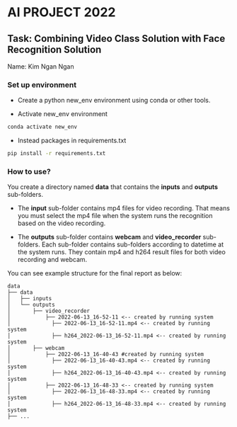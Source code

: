 #  AI PROJECT 2022
## Task: Combining Video Class Solution with Face Recognition Solution
Name: Kim Ngan Ngan

### Set up environment
+ Create a python new_env environment using conda or other tools.

+ Activate new_env environment
```bash
conda activate new_env
```
+ Instead packages in requirements.txt
```bash
pip install -r requirements.txt
```

### How to use?

You create a directory named **data** that contains the **inputs** and **outputs** sub-folders. 

+ The **input** sub-folder contains mp4 files for video recording. That means you must select the mp4 file when the system runs the recognition based on the video recording. 

+ The **outputs** sub-folder contains **webcam** and **video_recorder** sub-folders. Each sub-folder contains sub-folders according to datetime at the system runs. They contain mp4 and h264 result files for both video recording and webcam.

You can see  example structure for the final report as below:
```
data
├── data
│   ├── inputs
│   └── outputs
│       ├── video_recorder
│           ├── 2022-06-13_16-52-11 <-- created by running system
│             ├── 2022-06-13_16-52-11.mp4 <-- created by running system
│             ├── h264_2022-06-13_16-52-11.mp4 <-- created by running system
│       ├── webcam
│           ├── 2022-06-13_16-40-43 #created by running system
│             ├── 2022-06-13_16-40-43.mp4 <-- created by running system
│             ├── h264_2022-06-13_16-40-43.mp4 <-- created by running system
│           ├── 2022-06-13_16-48-33 <-- created by running system
│             ├── 2022-06-13_16-48-33.mp4 <-- created by running system
│             ├── h264_2022-06-13_16-48-33.mp4 <-- created by running system
├── ...
```
